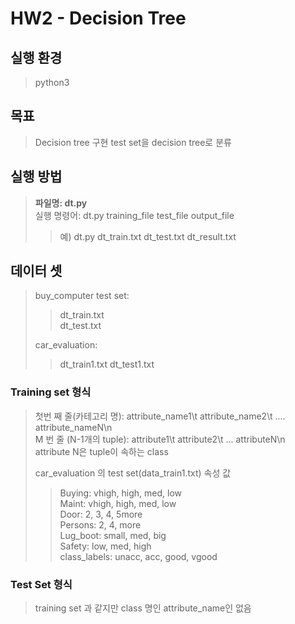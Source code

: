# HW2 - Decision Tree

## 실행 환경
> python3


## 목표
>  Decision tree 구현
>  test set을 decision tree로 분류


## 실행 방법
> **파일명: dt.py**  
> 실행 명령어: dt.py training_file test_file output_file  
> > 예) dt.py dt_train.txt dt_test.txt dt_result.txt


## 데이터 셋
> buy_computer test set: 
> > dt_train.txt  
> > dt_test.txt
>  
> car_evaluation:
> > dt_train1.txt
> > dt_test1.txt


### Training set 형식
> 첫번 째 줄(카테고리 명): attribute_name1\t attribute_name2\t .... attribute_nameN\n  
> M 번 줄 (N-1개의 tuple): attribute1\t attribute2\t ... attributeN\n  
> attribute N은 tuple이 속하는 class  
>   
> car_evaluation 의 test set(data_train1.txt) 속성 값
> > Buying: vhigh, high, med, low  
> > Maint: vhigh, high, med, low  
> > Door: 2, 3, 4, 5more  
> > Persons: 2, 4, more  
> > Lug_boot: small, med, big  
> > Safety: low, med, high  
> > class_labels: unacc, acc, good, vgood  

### Test Set 형식
> training set 과 같지만 class 명인 attribute_name인 없음
